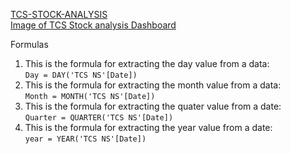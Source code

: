 
<a href="https://github.com/vivek893/TCS-Stock-Analysis/edit/master/README.md](https://github.com/vivek893/TCS-Stock-Analysis/blob/master/TCS%20Report.pbix">TCS-STOCK-ANALYSIS</a> <br>
<a href="https://github.com/vivek893/TCS-Stock-Analysis/blob/master/TCS%20Dashoboard%20pic.png"> Image of TCS Stock analysis Dashboard</a>
<!DOCTYPE html>
<html>
<head>
    Formulas
</head>
<body>
    <ol>
        <li>
            This is the formula for extracting the day value from a data:
            <br>
            <code>Day = DAY('TCS NS'[Date])</code>
        </li>
        <li>
            This is the formula for extracting the month value from a data:
            <br>
            <code>Month = MONTH('TCS NS'[Date])</code>
        </li>
        <li>
            This is the formula for extracting the quater value from a date:
            <br>
            <code>Quarter = QUARTER('TCS NS'[Date])</code>
        </li>
        <li>
          This is the formula for extracting the year value from a date:
            <br>
            <code>year = YEAR('TCS NS'[Date])</code>
        </li>
    </ol>
</body>
</html>



